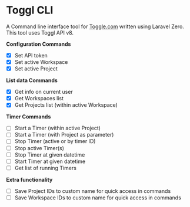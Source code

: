 # Toggl CLI

A Command line interface tool for [Toggle.com](https://toggl.com) written using Laravel Zero. This tool uses Toggl API v8.

**Configuration Commands**

- [x] Set API token
- [X] Set active Workspace
- [X] Set active Project

**List data Commands**

- [X] Get info on current user
- [X] Get Workspaces list
- [X] Get Projects list (within active Workspace)

**Timer Commands**

- [ ] Start a Timer (within active Project)
- [ ] Start a Timer (with Project as parameter)
- [ ] Stop Timer (active or by timer ID)
- [ ] Stop active Timer(s)
- [ ] Stop Timer at given datetime
- [ ] Start Timer at given datetime
- [ ] Get list of running Timers

**Extra functionality**

- [ ] Save Project IDs to custom name for quick access in commands
- [ ] Save Workspace IDs to custom name for quick access in commands